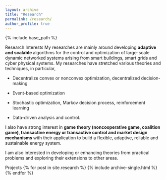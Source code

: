 ```yaml
---
layout: archive
title: "Research"
permalink: /research/
author_profile: true
---
```

{% include base_path %}

<h> Research Interests</h>
 My researches are mainly around developing <b> adaptive and scalable </b> algorithms for the control and optimization of large-scale dynamic networked systems arising from smart buildings, smart grids and cyber physical systems. 
My researches have stretched various theories and techniques, in particular,  
  <p><ul>
    <li> <p>Decentralize convex or nonconvex optimization, decentralized decision-making </p></li>
    <li> <p> Event-based optimization </p></li>
    <li> <p> Stochastic optimization, Markov decision process, reinforcement learning </p></li>
    <li> <p> Data-driven analysis and control. </p></li>
    </ul>
</p>
 I also have strong interest in <b>game theory (noncooperative game, coalition game), transactive energy or transactive control and market design mechanisms </b>with their application to build a flexible, adaptive, reliable and sustainable energy system.
 
 I am also interested in developing or enhancing theories from practical problems and exploring their extensions to other areas. 


<h> Projects</h>
{% for post in site.research %}
  {% include archive-single.html %}
{% endfor %}

